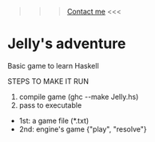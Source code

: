 >>> [Contact me](https://www.instagram.com/wilberquito/) <<<

# Jelly's adventure
Basic game to learn Haskell 

STEPS TO MAKE IT RUN
1. compile game (ghc --make Jelly.hs)
2. pass to executable
  - 1st: a game file (*.txt)
  - 2nd: engine's game {"play", "resolve"}

